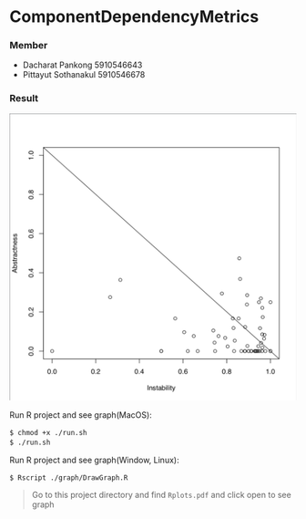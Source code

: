 # ComponentDependencyMetrics

### Member
- Dacharat Pankong 5910546643
- Pittayut Sothanakul 5910546678

### Result
![alt text](https://github.com/dacharat/ComponentDependencyMetrics/blob/master/graph/Screen%20Shot%202561-11-12%20at%2016.40.10.png)


Run R project and see graph(MacOS):
```sh
$ chmod +x ./run.sh
$ ./run.sh
```

Run R project and see graph(Window, Linux):
```sh
$ Rscript ./graph/DrawGraph.R
```
> Go to this project directory and find `Rplots.pdf` and click open to see graph